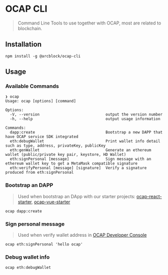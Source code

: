 # OCAP CLI

> Command Line Tools to use together with OCAP, most are related to blockchain.

## Installation

```shell
npm install -g @arcblock/ocap-cli
```

## Usage

### Available Commands

```shell
❯ ocap
Usage: ocap [options] [command]

Options:
  -V, --version                             output the version number
  -h, --help                                output usage information

Commands:
  dapp:create                               Bootstrap a new DAPP that have OCAP service SDK integrated
  eth:debugWallet                           Print wallet info detail such as type, address, privateKey, publicKey
  eth:genWallet                             Generate an ethereum wallet (public/private key pair, keystore, HD Wallet)
  eth:signPersonal [message]                Sign message with an ethereum wallet key to get a MetaMask compatible signature
  eth:verifyPersonal [message] [signature]  Verify a signature produced from eth:signPersonal
```

### Bootstrap an DAPP

> Used when bootstrap an DApp with our starter projects: [ocap-react-starter](https://github.com/ArcBlock/ocap-react-starter), [ocap-vue-starter](https://github.com/ArcBlock/ocap-vue-starter)

```shell
ocap dapp:create
```

### Sign personal message

> Used when verify wallet address in [OCAP Developer Console](https://developer.ocap.io)

```shell
ocap eth:signPersonal 'hello ocap'
```

### Debug wallet info

```shell
ocap eth:debugWallet
```
